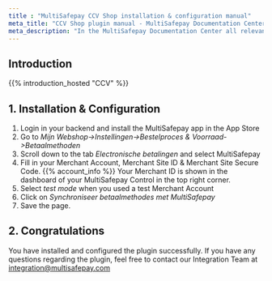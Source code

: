 ```yaml
---
title : "MultiSafepay CCV Shop installation & configuration manual"
meta_title: "CCV Shop plugin manual - MultiSafepay Documentation Center"
meta_description: "In the MultiSafepay Documentation Center all relevant information regarding our Plugins and API. As well as Support pages for Payment Method, Tools and General Questions. You can also find the contact details of our Support Team and Integration Team."
---
```


## Introduction

{{% introduction_hosted "CCV" %}}

## 1. Installation & Configuration
1. Login in your backend and install the MultiSafepay app in the App Store
2. Go to _Mijn Webshop->Instellingen->Bestelproces & Voorraad->Betaalmethoden_
3. Scroll down to the tab _Electronische betalingen_ and select MultiSafepay
4. Fill in your Merchant Account, Merchant Site ID & Merchant Site Secure Code. {{% account_info %}}
Your Merchant ID is shown in the dashboard of your MultiSafepay Control in the top right corner.
5. Select _test mode_ when you used a test Merchant Account
6. Click on _Synchroniseer betaalmethodes met MultiSafepay_
7. Save the page.

## 2. Congratulations
You have installed and configured the plugin successfully. If you have any questions regarding the plugin, feel free to contact our Integration Team at <integration@multisafepay.com>
